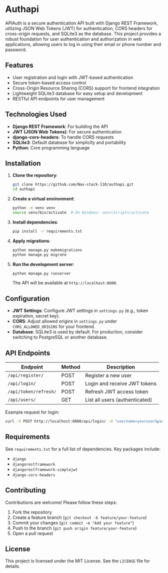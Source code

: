 # Authapi

APIAuth is a secure authentication API built with Django REST Framework, utilizing JSON Web Tokens (JWT) for authentication, CORS headers for cross-origin requests, and SQLite3 as the database. This project provides a robust foundation for user authentication and authorization in web applications, allowing users to log in using their email or phone number and password.

## Features
- User registration and login with JWT-based authentication
- Secure token-based access control
- Cross-Origin Resource Sharing (CORS) support for frontend integration
- Lightweight SQLite3 database for easy setup and development
- RESTful API endpoints for user management

## Technologies Used
- **Django REST Framework**: For building the API
- **JWT (JSON Web Tokens)**: For secure authentication
- **django-cors-headers**: To handle CORS requests
- **SQLite3**: Default database for simplicity and portability
- **Python**: Core programming language

## Installation

1. **Clone the repository**:
   ```bash
   git clone https://github.com/Nau-stack-110/authapi.git
   cd authapi
   ```

2. **Create a virtual environment**:
   ```bash
   python -m venv venv
   source venv/bin/activate  # On Windows: venv\Scripts\activate
   ```

3. **Install dependencies**:
   ```bash
   pip install -r requirements.txt
   ```

4. **Apply migrations**:
   ```bash
   python manage.py makemigrations
   python manage.py migrate
   ```

5. **Run the development server**:
   ```bash
   python manage.py runserver
   ```

   The API will be available at `http://localhost:8000`.

## Configuration

- **JWT Settings**: Configure JWT settings in `settings.py` (e.g., token expiration, secret key).
- **CORS**: Adjust allowed origins in `settings.py` under `CORS_ALLOWED_ORIGINS` for your frontend.
- **Database**: SQLite3 is used by default. For production, consider switching to PostgreSQL or another database.

## API Endpoints

| Endpoint               | Method | Description                     |
|------------------------|--------|---------------------------------|
| `/api/register/`       | POST   | Register a new user             |
| `/api/login/`          | POST   | Login and receive JWT tokens    |
| `/api/token/refresh/`  | POST   | Refresh JWT access token        |
| `/api/users/`          | GET    | List all users (authenticated)  |

Example request for login:
```bash
curl -X POST http://localhost:8000/api/login/ -d "username=youruser&password=yourpassword"
```

## Requirements
See `requirements.txt` for a full list of dependencies. Key packages include:
- `django`
- `djangorestframework`
- `djangorestframework-simplejwt`
- `django-cors-headers`

## Contributing
Contributions are welcome! Please follow these steps:
1. Fork the repository
2. Create a feature branch (`git checkout -b feature/your-feature`)
3. Commit your changes (`git commit -m "Add your feature"`)
4. Push to the branch (`git push origin feature/your-feature`)
5. Open a pull request

## License
This project is licensed under the MIT License. See the `LICENSE` file for details.
